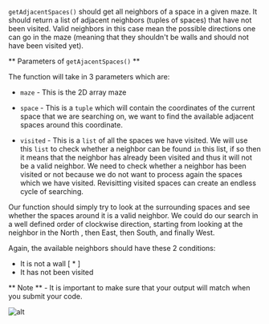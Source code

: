 <!--title={Find neighbors: getAdjacentSpaces()}-->

<!--concepts={lists.mdx,indexing_lists.mdx,if_stmts.mdx,for_loops.mdx}-->

<!--badges={Python:50,CreativeThinker:50}-->

`getAdjacentSpaces()` should get all neighbors of a space in a given maze. It should return a list of adjacent neighbors (tuples of spaces) that have not been visited. Valid neighbors in this case mean the possible directions one can go in the maze (meaning that they shouldn't be walls and should not have been visited yet).  

** Parameters of `getAjacentSpaces()` **

The function will take in 3 parameters which are:

* `maze` - This is the 2D array maze

* `space` - This is a `tuple` which will contain the coordinates of the current space that we are searching on, we want to find the available adjacent spaces around this coordinate.

* `visited` - This is a `list` of all the spaces we have visited. We will use this `list` to check whether a neighbor can be found `in` this list, if so then it means that the neighbor has already been visited and thus it will not be a valid neighbor. We need to check whether a neighbor has been visited or not because we do not want to process again the spaces which we have visited. Revisitting visited spaces can create an endless cycle of searching. 


Our function should simply try to look at the surrounding spaces and see whether the spaces around it is a valid neighbor. We could do our search in a well defined order of clockwise direction, starting from looking at the neighbor in the North , then East, then South, and finally West. 

Again, the available neighbors should have these 2  conditions: 
* It is not a wall [ * ]
* It has not been visited

** Note ** - It is important to make sure that your output will match when you submit your code. 

![alt](https://www.pinclipart.com/picdir/middle/199-1994187_maze-clipart-royalty-free-solve-maze-png-download.png )